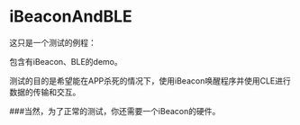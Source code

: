# iBeaconAndBLE


这只是一个测试的例程：

包含有iBeacon、BLE的demo。

测试的目的是希望能在APP杀死的情况下，使用iBeacon唤醒程序并使用CLE进行数据的传输和交互。


###当然，为了正常的测试，你还需要一个iBeacon的硬件。


